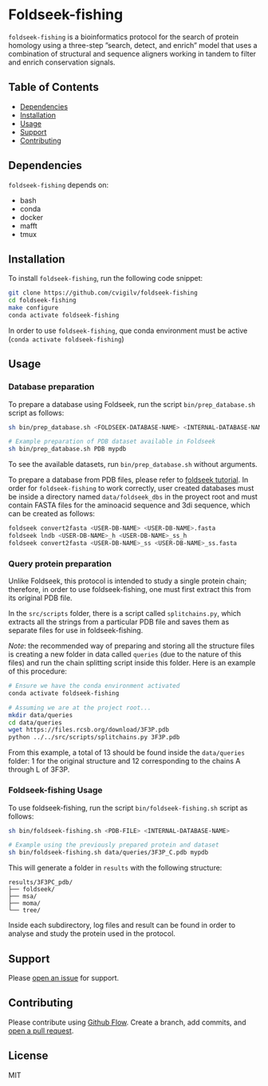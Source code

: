 # Foldseek-fishing

`foldseek-fishing` is a bioinformatics protocol for the search of protein homology using a three-step ”search, detect, and enrich” model that uses a combination of structural and sequence aligners working in tandem to filter and enrich conservation signals.

## Table of Contents

- [Dependencies](#dependencies)
- [Installation](#installation)
- [Usage](#usage)
- [Support](#support)
- [Contributing](#contributing)

## Dependencies

`foldseek-fishing` depends on:
- bash
- conda
- docker
- mafft
- tmux

## Installation

To install `foldseek-fishing`, run the following code snippet:
```sh
git clone https://github.com/cvigilv/foldseek-fishing
cd foldseek-fishing
make configure
conda activate foldseek-fishing
```
In order to use `foldseek-fishing`, que conda environment must be active (`conda activate foldseek-fishing`)

## Usage
### Database preparation

To prepare a database using Foldseek, run the script `bin/prep_database.sh` script as follows:

```sh
sh bin/prep_database.sh <FOLDSEEK-DATABASE-NAME> <INTERNAL-DATABASE-NAME>

# Example preparation of PDB dataset available in Foldseek
sh bin/prep_database.sh PDB mypdb
```
To see the available datasets, run `bin/prep_database.sh` without arguments.

To prepare a database from PDB files, please refer to [foldseek tutorial](https://github.com/steineggerlab/foldseek#databases). In order for `foldseek-fishing` to work correctly, user created databases must be inside a directory named `data/foldseek_dbs` in the proyect root and must contain FASTA files for the aminoacid sequence and 3di sequence, which can be created as follows:
```sh
foldseek convert2fasta <USER-DB-NAME> <USER-DB-NAME>.fasta
foldseek lndb <USER-DB-NAME>_h <USER-DB-NAME>_ss_h
foldseek convert2fasta <USER-DB-NAME>_ss <USER-DB-NAME>_ss.fasta
```

### Query protein preparation
Unlike Foldseek, this protocol is intended to study a single protein chain; therefore, in order to use foldseek-fishing, one must first extract this from its original PDB file.

In the `src/scripts` folder, there is a script called `splitchains.py`, which extracts all the strings from a particular PDB file and saves them as separate files for use in foldseek-fishing.

*Note*: the recommended way of preparing and storing all the structure files is creating a new folder in data called `queries` (due to the nature of this files) and run the chain splitting script inside this folder. Here is an example of this procedure:

```sh
# Ensure we have the conda environment activated 
conda activate foldseek-fishing

# Assuming we are at the project root...
mkdir data/queries
cd data/queries
wget https://files.rcsb.org/download/3F3P.pdb
python ../../src/scripts/splitchains.py 3F3P.pdb
```
From this example, a total of 13 should be found inside the `data/queries` folder: 1 for the original structure and 12 corresponding to the chains A through L of 3F3P.


### Foldseek-fishing Usage

To use foldseek-fishing, run the script `bin/foldseek-fishing.sh` script as follows:
```sh
sh bin/foldseek-fishing.sh <PDB-FILE> <INTERNAL-DATABASE-NAME>

# Example using the previously prepared protein and dataset
sh bin/foldseek-fishing.sh data/queries/3F3P_C.pdb mypdb
```

This will generate a folder in `results` with the following structure:
```
results/3F3PC_pdb/
├── foldseek/
├── msa/
├── moma/
└── tree/
```

Inside each subdirectory, log files and result can be found in order to analyse and study the protein used in the protocol.

## Support

Please [open an issue](https://github.com/cvigilv/foldseek-fishing/issues/new) for
support.

## Contributing

Please contribute using [Github Flow](https://guides.github.com/introduction/flow/). Create a branch, add
commits, and [open a pull request](https://github.com/cvigilv/foldseek-fishing/compare/).

## License

MIT

